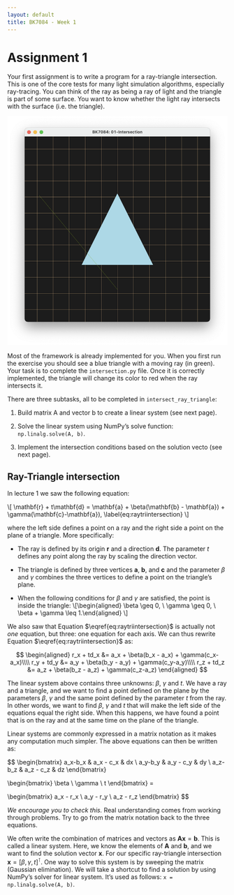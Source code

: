```yaml
---
layout: default
title: BK7084 - Week 1
---
```


# Assignment 1

Your first assignment is to write a program for a ray-triangle
intersection. This is one of the core tests for many light simulation
algorithms, especially ray-tracing. You can think of the ray as being a
ray of light and the triangle is part of some surface. You want to know
whether the light ray intersects with the surface (i.e. the triangle).

![Starting Situation](../assets/images/assignment1/window.png)

Most of the framework is already implemented for you. When you first run
the exercise you should see a blue triangle with a moving ray (in
green). Your task is to complete the `intersection.py` file. Once it is
correctly implemented, the triangle will change its color to red when
the ray intersects it.

There are three subtasks, all to be completed in
`intersect_ray_triangle`:

1.  Build matrix A and vector b to create a linear system (see next
    page).

2.  Solve the linear system using NumPy’s solve function:
    `np.linalg.solve(A, b)`.

3.  Implement the intersection conditions based on the solution vecto
    (see next page).

## Ray-Triangle intersection

In lecture 1 we saw the following equation:

\\[
  \mathbf{r} + t\mathbf{d} = \mathbf{a} + \beta(\mathbf{b} - \mathbf{a}) + \gamma(\mathbf{c}-\mathbf{a}),
  \label{eq:raytriintersection}
\\]

where the left side defines a point on a
ray and the right side a point on the plane of a triangle. More
specifically:

  - The ray is defined by its origin $\mathbf{r}$ and a direction
    $\mathbf{d}$. The parameter $t$ defines any point along the ray
    by scaling the direction vector.

  - The triangle is defined by three vertices $\mathbf{a}$,
    $\mathbf{b}$, and $\mathbf{c}$ and the parameter $\beta$ and
    $\gamma$ combines the three vertices to define a point on the
    triangle’s plane.

  - When the following conditions for $\beta$ and $\gamma$ are
    satisfied, the point is inside the triangle: 
    \\[\begin{aligned}
    \beta \geq 0, \\
    \gamma \geq 0, \\
    \beta + \gamma \leq 1.\end{aligned}
    \\]

We also saw that Equation
$\eqref{eq:raytriintersection}$ is actually not
*one* equation, but three: one equation for each axis. We can thus
rewrite Equation $\eqref{eq:raytriintersection}$ as:

$$
\begin{aligned}
r_x + td_x &= a_x + \beta(b_x - a_x) + \gamma(c_x-a_x)\\\\
r_y + td_y &= a_y + \beta(b_y - a_y) + \gamma(c_y-a_y)\\\\
r_z + td_z &= a_z + \beta(b_z - a_z) + \gamma(c_z-a_z)
\end{aligned}
$$

The linear system above contains three unknowns: $\beta$, $\gamma$
and $t$. We have a ray and a triangle, and we want to find a point
defined on the plane by the parameters $\beta$, $\gamma$ and the
same point defined by the parameter $t$ from the ray. In other words,
we want to find $\beta$, $\gamma$ and $t$ that will make the left
side of the equations equal the right side. When this happens, we have
found a point that is on the ray and at the same time on the plane of
the triangle.

Linear systems are commonly expressed in a matrix notation as it makes
any computation much simpler. The above equations can then be written
as:

$$
\begin{bmatrix}
 a_x-b_x & a_x - c_x & dx \\
 a_y-b_y & a_y - c_y & dy \\
 a_z-b_z & a_z - c_z & dz
\end{bmatrix}

\begin{bmatrix}
 \beta \\
 \gamma \\
 t
\end{bmatrix} =

\begin{bmatrix}
 a_x - r_x \\
 a_y - r_y \\
 a_z - r_z
\end{bmatrix}
$$

*We encourage you to check this.* Real understanding comes from working
through problems. Try to go from the matrix notation back to the three
equations.

We often write the combination of matrices and vectors as
$\mathbf{Ax} = \mathbf{b}$. This is called a linear system. Here, we
know the elements of $\mathbf{A}$ and $\mathbf{b}$, and we want to
find the solution vector $\mathbf{x}$. For our specific ray-triangle
intersection $\mathbf{x} = [\beta, \gamma, t]^\intercal$. One way to
solve this system is by sweeping the matrix (Gaussian elimination). We
will take a shortcut to find a solution by using NumPy’s solver for
linear system. It’s used as follows: `x = np.linalg.solve(A, b)`.
